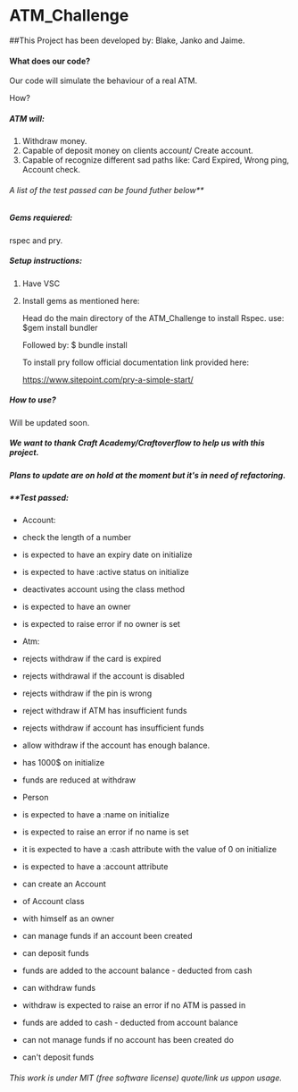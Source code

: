 # 			ATM_Challenge
##This Project has been developed by: Blake, Janko and Jaime.

#### What does our code?

Our code will simulate the behaviour of a real ATM.

How?


##### ATM will:

1. Withdraw money.
2. Capable of deposit money on clients account/ Create account.
3. Capable of recognize different sad paths like: Card Expired, Wrong ping, Account check.


###### A list of the test passed can be found futher below**



##### Gems requiered:
rspec and pry.

##### Setup instructions:

1. Have VSC
2. Install gems as mentioned here:
   
    Head do the main directory of the ATM_Challenge to install Rspec.
    use: $gem install bundler

    Followed by: $ bundle install

    To install pry follow official documentation link provided here:

    https://www.sitepoint.com/pry-a-simple-start/


##### How to use?

Will be updated soon.


##### We want to thank Craft Academy/Craftoverflow to help us with this project. 

##### Plans to update are on hold at the moment but it's in need of refactoring.




##### **Test passed:

- Account:
-  check the length of a number
-  is expected to have an expiry date on initialize
-  is expected to have :active status on initialize
-  deactivates account using the class method
-  is expected to have an owner
-  is expected to raise error if no owner is set
  
- Atm:
-  rejects withdraw if the card is expired
-  rejects withdrawal if the account is disabled
-  rejects withdraw if the pin is wrong
-  reject withdraw if ATM has insufficient funds
-  rejects withdraw if account has insufficient funds
-  allow withdraw if the account has enough balance.
-  has 1000$ on initialize
-  funds are reduced at withdraw
  
- Person
-  is expected to have a :name on initialize
-  is expected to raise an error if no name is set
-  it is expected to have a :cash attribute with the value of 0 on initialize
-  is expected to have a :account attribute

- can create an Account
-  of Account class
-  with himself as an owner

- can manage funds if an account been created
-  can deposit funds
-  funds are added to the account balance - deducted from cash
-  can withdraw funds
-  withdraw is expected to raise an error if no ATM is passed in
-  funds are added to cash - deducted from account balance

- can not manage funds if no account has been created do
-    can't deposit funds


###### This work is under MIT (free software license) quote/link us uppon usage.
